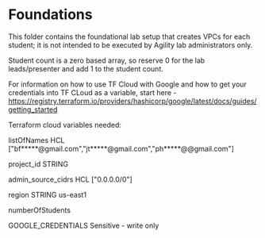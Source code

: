 # Foundations

This folder contains the foundational lab setup that creates VPCs for each student;
it is not intended to be executed by Agility lab administrators only.

Student count is a zero based array, so reserve 0 for the lab leads/presenter and add 1 to the student count.

For information on how to use TF Cloud with Google and how to get your credentials into TF CLoud as a variable, start here - https://registry.terraform.io/providers/hashicorp/google/latest/docs/guides/getting_started 

Terraform cloud variables needed:

listOfNames HCL ["bf*****@gmail.com","jt*****@gmail.com","ph*****@@gmail.com"]

project_id STRING 

admin_source_cidrs HCL ["0.0.0.0/0"]

region STRING us-east1

numberOfStudents 

GOOGLE_CREDENTIALS Sensitive - write only
